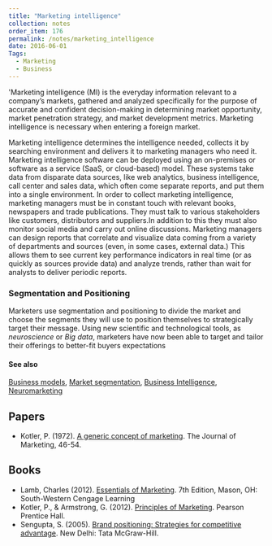 ```yaml
---
title: "Marketing intelligence"
collection: notes
order_item: 176
permalink: /notes/marketing_intelligence
date: 2016-06-01
Tags:
  - Marketing
  - Business
---
```


'Marketing intelligence (MI) is the everyday information relevant to a company’s markets, gathered and analyzed specifically for the purpose of accurate and confident decision-making in determining market opportunity, market penetration strategy, and market development metrics. Marketing intelligence is necessary when entering a foreign market.

Marketing intelligence determines the intelligence needed, collects it by searching environment and delivers it to marketing managers who need it. Marketing intelligence software can be deployed using an on-premises or software as a service (SaaS, or cloud-based) model. These systems take data from disparate data sources, like web analytics, business intelligence, call center and sales data, which often come separate reports, and put them into a single environment. In order to collect marketing intelligence, marketing managers must be in constant touch with relevant books, newspapers and trade publications. They must talk to various stakeholders like customers, distributors and suppliers.In addition to this they must also monitor social media and carry out online discussions. Marketing managers can design reports that correlate and visualize data coming from a variety of departments and sources (even, in some cases, external data.) This allows them to see current key performance indicators in real time (or as quickly as sources provide data) and analyze trends, rather than wait for analysts to deliver periodic reports.

### Segmentation and Positioning
Marketers use segmentation and positioning to divide the market and choose the segments they will use to position themselves to strategically target their message. Using new scientific and technological tools, as *neuroscience* or *Big data*, marketers have now been able to target and tailor their offerings to better-fit buyers expectations


#### See also
[Business models](/notes/business_models), [Market segmentation](/notes/market_segmentation), [Business Intelligence](/notes/business_intelligence), [Neuromarketing](/notes/neuromarketing)




## Papers
* Kotler, P. (1972). [A generic concept of marketing](http://www1.eafit.edu.co/jbaby/agenericconcept.pdf). The Journal of Marketing, 46-54.


## Books
* Lamb, Charles (2012). [Essentials of Marketing](https://www.goodreads.com/book/show/8716111-essentials-of-marketing). 7th Edition, Mason, OH: South-Western Cengage Learning
* Kotler, P., & Armstrong, G. (2012). [Principles of Marketing](https://www.goodreads.com/book/show/74280.Principles_of_Marketing). Pearson Prentice Hall.
* Sengupta, S. (2005). [Brand positioning: Strategies for competitive advantage](https://www.goodreads.com/book/show/1671532.Brand_Positioning). New Delhi: Tata McGraw-Hill.


